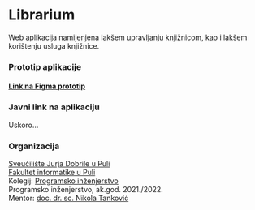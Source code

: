 # Librarium

Web aplikacija namijenjena lakšem upravljanju knjižnicom, kao i lakšem korištenju usluga knjižnice.

### Prototip aplikacije
#### [Link na Figma prototip](https://www.figma.com/proto/FDMiOCGla9YrwEDiIl3a8o/Librarium?node-id=0%3A1&scaling=contain&page-id=0%3A1&starting-point-node-id=10%3A5&show-proto-sidebar=1)

### Javni link na aplikaciju
Uskoro...
<br />

### Organizacija
[Sveučilište Jurja Dobrile u Puli](https://www.unipu.hr/)  
[Fakultet informatike u Puli](https://fipu.unipu.hr/)  
Kolegij: [Programsko inženjerstvo](http://ntankovic.unipu.hr/pi)  
Programsko inženjerstvo, ak.god. 2021./2022.  
Mentor: [doc. dr. sc. Nikola Tanković](https://fipu.unipu.hr/fipu/nikola.tankovic)  
